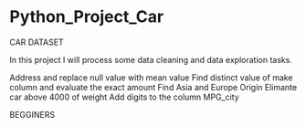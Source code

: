 # Python_Project_Car

CAR DATASET 

In this project I will process some data cleaning and data exploration tasks.

Address and replace null value with mean value
Find distinct value of make column and evaluate the exact amount
Find Asia and Europe Origin
Elimante car above 4000 of weight
Add digits to the column MPG_city

BEGGINERS
